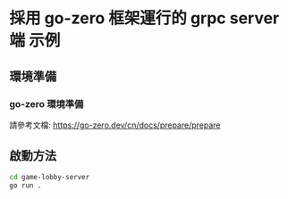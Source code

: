 ﻿# 採用 go-zero 框架運行的 grpc server 端 示例

## 環境準備

### go-zero 環境準備
請參考文檔:
https://go-zero.dev/cn/docs/prepare/prepare


## 啟動方法

```bash
cd game-lobby-server
go run .
```
